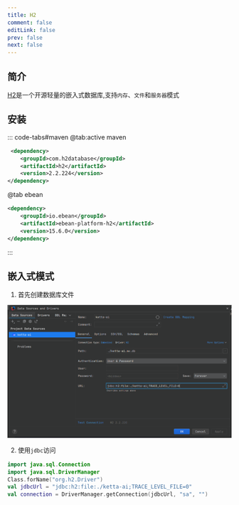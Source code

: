 ```yaml
---
title: H2
comment: false
editLink: false
prev: false
next: false
---
```


## 简介

[H2](https://www.h2database.com/html/main.html)是一个开源轻量的嵌入式数据库,支持`内存`、`文件`和`服务器`模式


## 安装

::: code-tabs#maven
@tab:active maven

```xml
 <dependency>
    <groupId>com.h2database</groupId>
    <artifactId>h2</artifactId>
    <version>2.2.224</version>
</dependency>
```

@tab ebean
```xml
<dependency>
    <groupId>io.ebean</groupId>
    <artifactId>ebean-platform-h2</artifactId>
    <version>15.6.0</version>
</dependency>
```
:::

## 嵌入式模式

1. 首先创建数据库文件

![](https://github.com/cruldra/picx-images-hosting/raw/master/image.41y12aieel.png)

2. 使用`jdbc`访问

```kotlin
import java.sql.Connection
import java.sql.DriverManager
Class.forName("org.h2.Driver")
val jdbcUrl = "jdbc:h2:file:./ketta-ai;TRACE_LEVEL_FILE=0"
val connection = DriverManager.getConnection(jdbcUrl, "sa", "")
```
